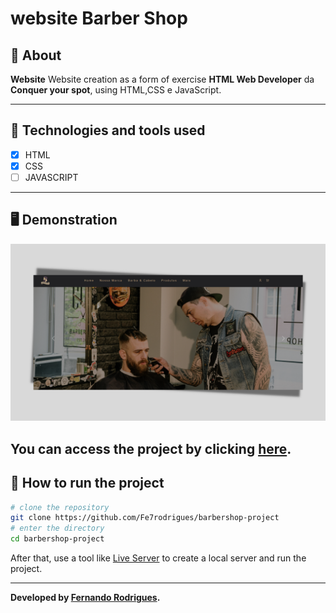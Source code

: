 # website Barber Shop

## 📖 About  
**Website** Website creation as a form of exercise **HTML Web Developer** da **Conquer your spot**, using HTML,CSS e JavaScript.

---

## 🚀 Technologies and tools used

- [x] HTML
- [x] CSS
- [ ] JAVASCRIPT

---

## 🖥️ Demonstration

![home](assets\img\preview.png)

You can access the project by clicking [here](https://fe7rodrigues.github.io/barbershop-project/).
---

## 🔧 How to run the project

```bash
# clone the repository
git clone https://github.com/Fe7rodrigues/barbershop-project
# enter the directory
cd barbershop-project
```
After that, use a tool like [Live Server](https://marketplace.visualstudio.com/items?itemName=ritwickdey.LiveServer) to create a local server and run the project.

---

**Developed by [Fernando Rodrigues](https://github.com/Fe7rodrigues).**
